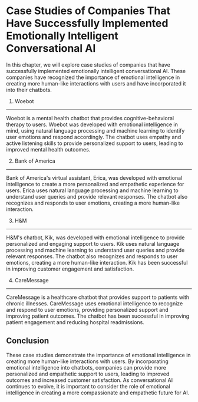 Case Studies of Companies That Have Successfully Implemented Emotionally Intelligent Conversational AI
===========================================================================================================================================================================

In this chapter, we will explore case studies of companies that have successfully implemented emotionally intelligent conversational AI. These companies have recognized the importance of emotional intelligence in creating more human-like interactions with users and have incorporated it into their chatbots.

1. Woebot
---------

Woebot is a mental health chatbot that provides cognitive-behavioral therapy to users. Woebot was developed with emotional intelligence in mind, using natural language processing and machine learning to identify user emotions and respond accordingly. The chatbot uses empathy and active listening skills to provide personalized support to users, leading to improved mental health outcomes.

2. Bank of America
------------------

Bank of America's virtual assistant, Erica, was developed with emotional intelligence to create a more personalized and empathetic experience for users. Erica uses natural language processing and machine learning to understand user queries and provide relevant responses. The chatbot also recognizes and responds to user emotions, creating a more human-like interaction.

3. H\&M
-------

H\&M's chatbot, Kik, was developed with emotional intelligence to provide personalized and engaging support to users. Kik uses natural language processing and machine learning to understand user queries and provide relevant responses. The chatbot also recognizes and responds to user emotions, creating a more human-like interaction. Kik has been successful in improving customer engagement and satisfaction.

4. CareMessage
--------------

CareMessage is a healthcare chatbot that provides support to patients with chronic illnesses. CareMessage uses emotional intelligence to recognize and respond to user emotions, providing personalized support and improving patient outcomes. The chatbot has been successful in improving patient engagement and reducing hospital readmissions.

Conclusion
----------

These case studies demonstrate the importance of emotional intelligence in creating more human-like interactions with users. By incorporating emotional intelligence into chatbots, companies can provide more personalized and empathetic support to users, leading to improved outcomes and increased customer satisfaction. As conversational AI continues to evolve, it is important to consider the role of emotional intelligence in creating a more compassionate and empathetic future for AI.
